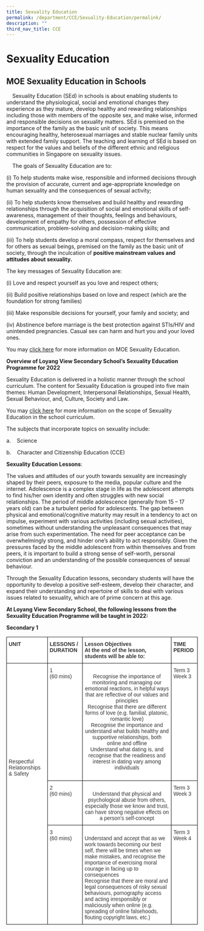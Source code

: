 ```yaml
---
title: Sexuality Education
permalink: /department/CCE/Sexuality-Education/permalink/
description: ""
third_nav_title: CCE
---
```

Sexuality Education
===================

MOE Sexuality Education in Schools
----------------------------------

    Sexuality Education (SEd) in schools is about enabling students to understand the physiological, social and emotional changes they experience as they mature, develop healthy and rewarding relationships including those with members of the opposite sex, and make wise, informed and responsible decisions on sexuality matters. SEd is premised on the importance of the family as the basic unit of society. This means encouraging healthy, heterosexual marriages and stable nuclear family units with extended family support. The teaching and learning of SEd is based on respect for the values and beliefs of the different ethnic and religious communities in Singapore on sexuality issues.

    The goals of Sexuality Education are to:

(i) To help students make wise, responsible and informed decisions through the provision of accurate, current and age-appropriate knowledge on human sexuality and the consequences of sexual activity;

(ii) To help students know themselves and build healthy and rewarding relationships through the acquisition of social and emotional skills of self-awareness, management of their thoughts, feelings and behaviours, development of empathy for others, possession of effective communication, problem-solving and decision-making skills; and 

(iii) To help students develop a moral compass, respect for themselves and for others as sexual beings, premised on the family as the basic unit of society, through the inculcation of **positive mainstream values and attitudes about sexuality.**

The key messages of Sexuality Education are:

(i) Love and respect yourself as you love and respect others;

(ii) Build positive relationships based on love and respect (which are the foundation for strong families)

(iii) Make responsible decisions for yourself, your family and society; and  

(iv) Abstinence before marriage is the best protection against STIs/HIV and unintended pregnancies. Casual sex can harm and hurt you and your loved ones.

You may [click here](https://www.moe.gov.sg/programmes/sexuality-education) for more information on MOE Sexuality Education.

**Overview of Loyang View Secondary School’s Sexuality Education Programme for 2022**  
  

Sexuality Education is delivered in a holistic manner through the school curriculum. The content for Sexuality Education is grouped into five main themes: Human Development, Interpersonal Relationships, Sexual Health, Sexual Behaviour, and, Culture, Society and Law.

You may [](https://www.loyangviewsec.moe.edu.sg/department/cce/goog_1294129869)[click here](https://www.moe.gov.sg/programmes/sexuality-education/scope-and-teaching-approach) for more information on the scope of Sexuality Education in the school curriculum.

The subjects that incorporate topics on sexuality include:

a.    Science 

b.    Character and Citizenship Education (CCE)


**Sexuality Education Lessons**: 

The values and attitudes of our youth towards sexuality are increasingly shaped by their peers, exposure to the media, popular culture and the internet. Adolescence is a complex stage in life as the adolescent attempts to find his/her own identity and often struggles with new social relationships. The period of middle adolescence (generally from 15 – 17 years old) can be a turbulent period for adolescents. The gap between physical and emotional/cognitive maturity may result in a tendency to act on impulse, experiment with various activities (including sexual activities), sometimes without understanding the unpleasant consequences that may arise from such experimentation. The need for peer acceptance can be overwhelmingly strong, and hinder one’s ability to act responsibly. Given the pressures faced by the middle adolescent from within themselves and from peers, it is important to build a strong sense of self-worth, personal conviction and an understanding of the possible consequences of sexual behaviour.

Through the Sexuality Education lessons, secondary students will have the opportunity to develop a positive self-esteem, develop their character, and expand their understanding and repertoire of skills to deal with various issues related to sexuality, which are of prime concern at this age.

**At Loyang View Secondary School, the following lessons from the Sexuality Education Programme will be taught in 2022:**

**Secondary 1**

<style type="text/css">
.tg  {border-collapse:collapse;border-spacing:0;}
.tg td{border-color:black;border-style:solid;border-width:1px;font-family:Arial, sans-serif;font-size:14px;
  overflow:hidden;padding:10px 5px;word-break:normal;}
.tg th{border-color:black;border-style:solid;border-width:1px;font-family:Arial, sans-serif;font-size:14px;
  font-weight:normal;overflow:hidden;padding:10px 5px;word-break:normal;}
.tg .tg-tlx9{background-color:#FFF;color:#333;text-align:center;vertical-align:top}
.tg .tg-citn{background-color:#FFF;color:#333;text-align:left;vertical-align:top}
.tg .tg-rdtm{background-color:#FFF;color:#333;font-weight:bold;text-align:left;vertical-align:top}
</style>
<table class="tg">
<thead>
  <tr>
    <th class="tg-rdtm">UNIT</th>
    <th class="tg-rdtm">LESSONS / DURATION</th>
    <th class="tg-rdtm">Lesson Objectives<br>At the end of the lesson, students will be able to:</th>
    <th class="tg-rdtm">TIME PERIOD<br></th>
  </tr>
</thead>
<tbody>
  <tr>
    <td class="tg-citn" rowspan="3"><br><br><br><br><br><br><br><br><br><br><br><br><br><br><br>Respectful Relationships &amp; Safety<br><br></td>
    <td class="tg-citn">1<br>(60 mins)</td>
    <td class="tg-tlx9"><br>Recognise the importance of monitoring and managing our emotional reactions, in helpful ways that are reflective of our values and principles<br>Recognise that there are different forms of love (e.g. familial, platonic, romantic love)<br>Recognise the importance and understand what builds healthy and supportive relationships, both online and offline<br>Understand what dating is, and recognise that the readiness and interest in dating vary among individuals<br><br></td>
    <td class="tg-citn">Term 3 Week 3</td>
  </tr>
  <tr>
    <td class="tg-citn">2<br>(60 mins)</td>
    <td class="tg-tlx9"><br>Understand that physical and psychological abuse from others, especially those we know and trust, can have strong negative effects on a person’s self-concept<br></td>
    <td class="tg-citn">Term 3 Week 3</td>
  </tr>
  <tr>
    <td class="tg-citn">3<br>(60 mins)</td>
    <td class="tg-citn"><br>Understand and accept that as we work towards becoming our best self, there will be times when we make mistakes, and recognise the importance of exercising moral courage in facing up to consequences<br>Recognise that there are moral and legal consequences of risky sexual behaviours, pornography access and acting irresponsibly or maliciously when online (e.g. spreading of online falsehoods, flouting copyright laws, etc.)<br></td>
    <td class="tg-citn">Term 3 Week 4</td>
  </tr>
</tbody>
</table>